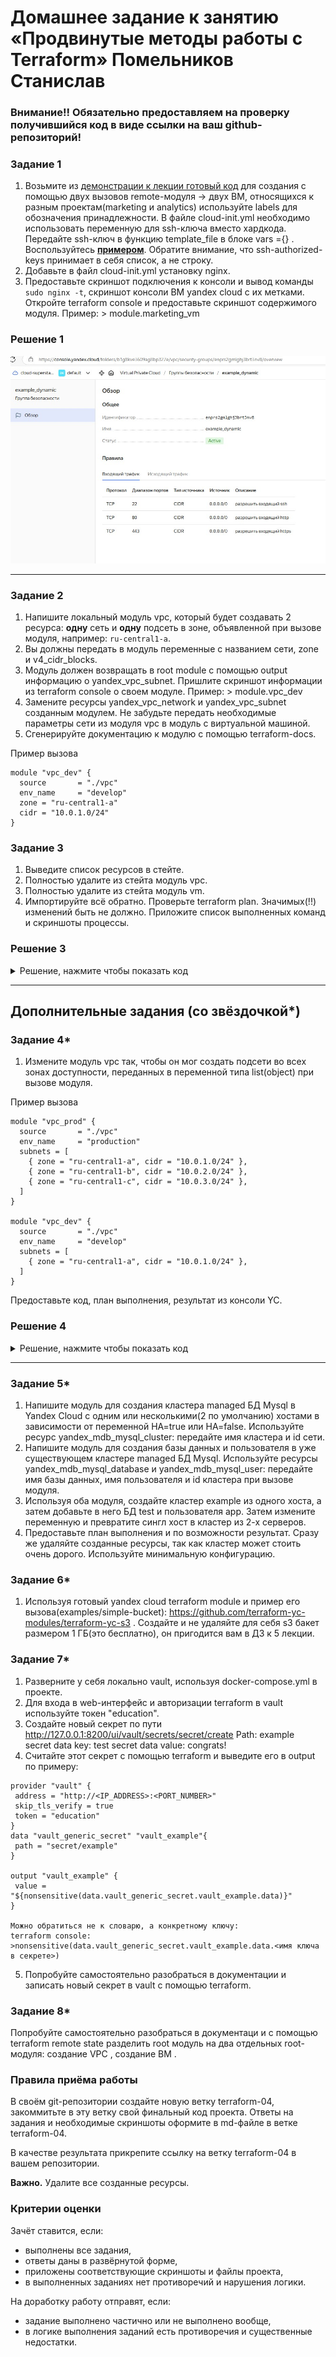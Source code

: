 # Домашнее задание к занятию «Продвинутые методы работы с Terraform» Помельников Станислав

### Внимание!! Обязательно предоставляем на проверку получившийся код в виде ссылки на ваш github-репозиторий!

### Задание 1

1. Возьмите из [демонстрации к лекции готовый код](https://github.com/netology-code/ter-homeworks/tree/main/04/demonstration1) для создания с помощью двух вызовов remote-модуля -> двух ВМ, относящихся к разным проектам(marketing и analytics) используйте labels для обозначения принадлежности.  В файле cloud-init.yml необходимо использовать переменную для ssh-ключа вместо хардкода. Передайте ssh-ключ в функцию template_file в блоке vars ={} .
Воспользуйтесь [**примером**](https://grantorchard.com/dynamic-cloudinit-content-with-terraform-file-templates/). Обратите внимание, что ssh-authorized-keys принимает в себя список, а не строку.
3. Добавьте в файл cloud-init.yml установку nginx.
4. Предоставьте скриншот подключения к консоли и вывод команды ```sudo nginx -t```, скриншот консоли ВМ yandex cloud с их метками. Откройте terraform console и предоставьте скриншот содержимого модуля. Пример: > module.marketing_vm

### Решение 1

![virtual](img/16-3-1.jpg)

------


### Задание 2

1. Напишите локальный модуль vpc, который будет создавать 2 ресурса: **одну** сеть и **одну** подсеть в зоне, объявленной при вызове модуля, например: ```ru-central1-a```.
2. Вы должны передать в модуль переменные с названием сети, zone и v4_cidr_blocks.
3. Модуль должен возвращать в root module с помощью output информацию о yandex_vpc_subnet. Пришлите скриншот информации из terraform console о своем модуле. Пример: > module.vpc_dev  
4. Замените ресурсы yandex_vpc_network и yandex_vpc_subnet созданным модулем. Не забудьте передать необходимые параметры сети из модуля vpc в модуль с виртуальной машиной.
5. Сгенерируйте документацию к модулю с помощью terraform-docs.
 
Пример вызова

```
module "vpc_dev" {
  source       = "./vpc"
  env_name     = "develop"
  zone = "ru-central1-a"
  cidr = "10.0.1.0/24"
}
```

### Задание 3
1. Выведите список ресурсов в стейте.
2. Полностью удалите из стейта модуль vpc.
3. Полностью удалите из стейта модуль vm.
4. Импортируйте всё обратно. Проверьте terraform plan. Значимых(!!) изменений быть не должно.
Приложите список выполненных команд и скриншоты процессы.

### Решение 3

<details>
 <summary>Решение, нажмите чтобы показать код</summary>

```
stas@ubuntu-desk:~/cloud-terraform/16_terraform/dz/ter-homeworks/04/src$ terraform state list
data.template_file.cloudinit
module.analytics_vm.data.yandex_compute_image.my_image
module.analytics_vm.yandex_compute_instance.vm[0]
module.marketing_vm.data.yandex_compute_image.my_image
module.marketing_vm.yandex_compute_instance.vm[0]
module.vpc.yandex_vpc_network.network
module.vpc.yandex_vpc_subnet.subnet
stas@ubuntu-desk:~/cloud-terraform/16_terraform/dz/ter-homeworks/04/src$ terraform state rm module.vpc.yandex_vpc_network.network
terraform state rm module.vpc.yandex_vpc_subnet.subnet
Removed module.vpc.yandex_vpc_network.network
Successfully removed 1 resource instance(s).
Removed module.vpc.yandex_vpc_subnet.subnet
Successfully removed 1 resource instance(s).
stas@ubuntu-desk:~/cloud-terraform/16_terraform/dz/ter-homeworks/04/src$ terraform state rm module.analytics_vm.data.yandex_compute_image.my_image
terraform state rm module.analytics_vm.yandex_compute_instance.vm[0]
terraform state rm module.marketing_vm.data.yandex_compute_image.my_image
terraform state rm module.marketing_vm.yandex_compute_instance.vm[0]
Removed module.analytics_vm.data.yandex_compute_image.my_image
Successfully removed 1 resource instance(s).
Removed module.analytics_vm.yandex_compute_instance.vm[0]
Successfully removed 1 resource instance(s).
Removed module.marketing_vm.data.yandex_compute_image.my_image
Successfully removed 1 resource instance(s).
Removed module.marketing_vm.yandex_compute_instance.vm[0]
Successfully removed 1 resource instance(s).
stas@ubuntu-desk:~/cloud-terraform/16_terraform/dz/ter-homeworks/04/src$ terraform state list
data.template_file.cloudinit
stas@ubuntu-desk:~/cloud-terraform/16_terraform/dz/ter-homeworks/04/src$ terraform import module.vpc.yandex_vpc_network.network enp2aot4dol5vsklh202
data.template_file.cloudinit: Reading...
data.template_file.cloudinit: Read complete after 0s [id=398fafd76ee8f170dc4971cf05af7f6e36e830aaee4d53744ae08389a303b30a]
module.vpc.yandex_vpc_network.network: Importing from ID "enp2aot4dol5vsklh202"...
module.analytics_vm.data.yandex_compute_image.my_image: Reading...
module.marketing_vm.data.yandex_compute_image.my_image: Reading...
module.vpc.yandex_vpc_network.network: Import prepared!
  Prepared yandex_vpc_network for import
module.vpc.yandex_vpc_network.network: Refreshing state... [id=enp2aot4dol5vsklh202]
module.analytics_vm.data.yandex_compute_image.my_image: Read complete after 0s [id=fd8h6dko5nd2k10nirmg]
module.marketing_vm.data.yandex_compute_image.my_image: Read complete after 0s [id=fd8h6dko5nd2k10nirmg]

Import successful!

The resources that were imported are shown above. These resources are now in
your Terraform state and will henceforth be managed by Terraform.

stas@ubuntu-desk:~/cloud-terraform/16_terraform/dz/ter-homeworks/04/src$ terraform import module.vpc.yandex_vpc_subnet.subnet e9b373t0ur397stad21p
data.template_file.cloudinit: Reading...
data.template_file.cloudinit: Read complete after 0s [id=398fafd76ee8f170dc4971cf05af7f6e36e830aaee4d53744ae08389a303b30a]
module.marketing_vm.data.yandex_compute_image.my_image: Reading...
module.analytics_vm.data.yandex_compute_image.my_image: Reading...
module.vpc.yandex_vpc_subnet.subnet: Importing from ID "e9b373t0ur397stad21p"...
module.vpc.yandex_vpc_subnet.subnet: Import prepared!
  Prepared yandex_vpc_subnet for import
module.vpc.yandex_vpc_subnet.subnet: Refreshing state... [id=e9b373t0ur397stad21p]
module.analytics_vm.data.yandex_compute_image.my_image: Read complete after 0s [id=fd8h6dko5nd2k10nirmg]
module.marketing_vm.data.yandex_compute_image.my_image: Read complete after 0s [id=fd8h6dko5nd2k10nirmg]

Import successful!

The resources that were imported are shown above. These resources are now in
your Terraform state and will henceforth be managed by Terraform.

stas@ubuntu-desk:~/cloud-terraform/16_terraform/dz/ter-homeworks/04/src$ terraform import module.marketing_vm.yandex_compute_instance.vm[0] fhmiv5rj5f2u7d0asq99
data.template_file.cloudinit: Reading...
data.template_file.cloudinit: Read complete after 0s [id=398fafd76ee8f170dc4971cf05af7f6e36e830aaee4d53744ae08389a303b30a]
module.analytics_vm.data.yandex_compute_image.my_image: Reading...
module.marketing_vm.data.yandex_compute_image.my_image: Reading...
module.marketing_vm.data.yandex_compute_image.my_image: Read complete after 0s [id=fd8h6dko5nd2k10nirmg]
module.marketing_vm.yandex_compute_instance.vm[0]: Importing from ID "fhmiv5rj5f2u7d0asq99"...
module.marketing_vm.yandex_compute_instance.vm[0]: Import prepared!
  Prepared yandex_compute_instance for import
module.marketing_vm.yandex_compute_instance.vm[0]: Refreshing state... [id=fhmiv5rj5f2u7d0asq99]
module.analytics_vm.data.yandex_compute_image.my_image: Read complete after 0s [id=fd8h6dko5nd2k10nirmg]

Import successful!

The resources that were imported are shown above. These resources are now in
your Terraform state and will henceforth be managed by Terraform.

stas@ubuntu-desk:~/cloud-terraform/16_terraform/dz/ter-homeworks/04/src$ terraform import module.analytics_vm.yandex_compute_instance.vm[0] fhmqh4marl5vi6bgora1
data.template_file.cloudinit: Reading...
data.template_file.cloudinit: Read complete after 0s [id=398fafd76ee8f170dc4971cf05af7f6e36e830aaee4d53744ae08389a303b30a]
module.marketing_vm.data.yandex_compute_image.my_image: Reading...
module.analytics_vm.data.yandex_compute_image.my_image: Reading...
module.marketing_vm.data.yandex_compute_image.my_image: Read complete after 0s [id=fd8h6dko5nd2k10nirmg]
module.analytics_vm.data.yandex_compute_image.my_image: Read complete after 0s [id=fd8h6dko5nd2k10nirmg]
module.analytics_vm.yandex_compute_instance.vm[0]: Importing from ID "fhmqh4marl5vi6bgora1"...
module.analytics_vm.yandex_compute_instance.vm[0]: Import prepared!
  Prepared yandex_compute_instance for import
module.analytics_vm.yandex_compute_instance.vm[0]: Refreshing state... [id=fhmqh4marl5vi6bgora1]

Import successful!

The resources that were imported are shown above. These resources are now in
your Terraform state and will henceforth be managed by Terraform.

stas@ubuntu-desk:~/cloud-terraform/16_terraform/dz/ter-homeworks/04/src$ terraform state list
data.template_file.cloudinit
module.analytics_vm.data.yandex_compute_image.my_image
module.analytics_vm.yandex_compute_instance.vm[0]
module.marketing_vm.data.yandex_compute_image.my_image
module.marketing_vm.yandex_compute_instance.vm[0]
module.vpc.yandex_vpc_network.network
module.vpc.yandex_vpc_subnet.subnet
stas@ubuntu-desk:~/cloud-terraform/16_terraform/dz/ter-homeworks/04/src$ terraform plan
data.template_file.cloudinit: Reading...
data.template_file.cloudinit: Read complete after 0s [id=398fafd76ee8f170dc4971cf05af7f6e36e830aaee4d53744ae08389a303b30a]
module.vpc.yandex_vpc_network.network: Refreshing state... [id=enp2aot4dol5vsklh202]
module.analytics_vm.data.yandex_compute_image.my_image: Reading...
module.marketing_vm.data.yandex_compute_image.my_image: Reading...
module.analytics_vm.data.yandex_compute_image.my_image: Read complete after 0s [id=fd8h6dko5nd2k10nirmg]
module.marketing_vm.data.yandex_compute_image.my_image: Read complete after 0s [id=fd8h6dko5nd2k10nirmg]
module.vpc.yandex_vpc_subnet.subnet: Refreshing state... [id=e9b373t0ur397stad21p]
module.analytics_vm.yandex_compute_instance.vm[0]: Refreshing state... [id=fhmqh4marl5vi6bgora1]
module.marketing_vm.yandex_compute_instance.vm[0]: Refreshing state... [id=fhmiv5rj5f2u7d0asq99]

Terraform used the selected providers to generate the following execution plan. Resource actions are indicated with the following symbols:
  ~ update in-place

Terraform will perform the following actions:

  # module.analytics_vm.yandex_compute_instance.vm[0] will be updated in-place
  ~ resource "yandex_compute_instance" "vm" {
      + allow_stopping_for_update = true
        id                        = "fhmqh4marl5vi6bgora1"
        name                      = "stage-web-stage-0"
        # (15 unchanged attributes hidden)

        # (6 unchanged blocks hidden)
    }

  # module.marketing_vm.yandex_compute_instance.vm[0] will be updated in-place
  ~ resource "yandex_compute_instance" "vm" {
      + allow_stopping_for_update = true
        id                        = "fhmiv5rj5f2u7d0asq99"
        name                      = "develop-webs-0"
        # (15 unchanged attributes hidden)

        # (6 unchanged blocks hidden)
    }

Plan: 0 to add, 2 to change, 0 to destroy.

─────────────────────────────────────────────────────────────────────────────────────────────────────────────────────────────────────────────────────────────────────────────────────────────────────────────────────────────────

Note: You didn't use the -out option to save this plan, so Terraform can't guarantee to take exactly these actions if you run "terraform apply" now.
stas@ubuntu-desk:~/cloud-terraform/16_terraform/dz/ter-homeworks/04/src$ 
```

</details>

------

## Дополнительные задания (со звёздочкой*)

### Задание 4*

1. Измените модуль vpc так, чтобы он мог создать подсети во всех зонах доступности, переданных в переменной типа list(object) при вызове модуля.  
  
Пример вызова
```
module "vpc_prod" {
  source       = "./vpc"
  env_name     = "production"
  subnets = [
    { zone = "ru-central1-a", cidr = "10.0.1.0/24" },
    { zone = "ru-central1-b", cidr = "10.0.2.0/24" },
    { zone = "ru-central1-c", cidr = "10.0.3.0/24" },
  ]
}

module "vpc_dev" {
  source       = "./vpc"
  env_name     = "develop"
  subnets = [
    { zone = "ru-central1-a", cidr = "10.0.1.0/24" },
  ]
}
```

Предоставьте код, план выполнения, результат из консоли YC.

### Решение 4

<details>
 <summary>Решение, нажмите чтобы показать код</summary>

```
stas@ubuntu-desk:~/cloud-terraform/16_terraform/dz/ter-homeworks/04/src$ terraform apply
data.template_file.cloudinit: Reading...
data.template_file.cloudinit: Read complete after 0s [id=398fafd76ee8f170dc4971cf05af7f6e36e830aaee4d53744ae08389a303b30a]
module.marketing_vm.data.yandex_compute_image.my_image: Reading...
module.analytics_vm.data.yandex_compute_image.my_image: Reading...
module.marketing_vm.data.yandex_compute_image.my_image: Read complete after 0s [id=fd8h6dko5nd2k10nirmg]
module.analytics_vm.data.yandex_compute_image.my_image: Read complete after 0s [id=fd8h6dko5nd2k10nirmg]

Terraform used the selected providers to generate the following execution plan. Resource actions are indicated with the following symbols:
  + create

Terraform will perform the following actions:

  # module.analytics_vm.yandex_compute_instance.vm[0] will be created
  + resource "yandex_compute_instance" "vm" {
      + allow_stopping_for_update = true
      + created_at                = (known after apply)
      + description               = "TODO: description; {{terraform managed}}"
      + folder_id                 = (known after apply)
      + fqdn                      = (known after apply)
      + gpu_cluster_id            = (known after apply)
      + hardware_generation       = (known after apply)
      + hostname                  = "stage-web-stage-0"
      + id                        = (known after apply)
      + labels                    = {
          + "owner"   = "s.pomelnikov"
          + "project" = "analytics"
        }
      + maintenance_grace_period  = (known after apply)
      + maintenance_policy        = (known after apply)
      + metadata                  = {
          + "serial-port-enable" = "1"
          + "user-data"          = <<-EOT
                #cloud-config
                users:
                  - name: ubuntu
                    groups: sudo
                    shell: /bin/bash
                    sudo: ["ALL=(ALL) NOPASSWD:ALL"]
                    ssh_authorized_keys:
                      - ssh-ed25519 AAAAC3NzaC1lZDI1NTE5AAAAIFY/ybgSeEva9G+UPavowLSz11sGvPdsYH1iTmO0JP71 stas_@DESKTOP-S3BGG7I
                package_update: true
                package_upgrade: false
                packages: ["vim","nginx"]
                runcmd:
                  - [ systemctl, enable, nginx ]
                  - [ systemctl, start, nginx ]
            EOT
        }
      + name                      = "stage-web-stage-0"
      + network_acceleration_type = "standard"
      + platform_id               = "standard-v1"
      + service_account_id        = (known after apply)
      + status                    = (known after apply)
      + zone                      = "ru-central1-a"

      + boot_disk {
          + auto_delete = true
          + device_name = (known after apply)
          + disk_id     = (known after apply)
          + mode        = (known after apply)

          + initialize_params {
              + block_size  = (known after apply)
              + description = (known after apply)
              + image_id    = "fd8h6dko5nd2k10nirmg"
              + name        = (known after apply)
              + size        = 10
              + snapshot_id = (known after apply)
              + type        = "network-hdd"
            }
        }

      + network_interface {
          + index              = (known after apply)
          + ip_address         = (known after apply)
          + ipv4               = true
          + ipv6               = (known after apply)
          + ipv6_address       = (known after apply)
          + mac_address        = (known after apply)
          + nat                = true
          + nat_ip_address     = (known after apply)
          + nat_ip_version     = (known after apply)
          + security_group_ids = (known after apply)
          + subnet_id          = (known after apply)
        }

      + resources {
          + core_fraction = 5
          + cores         = 2
          + memory        = 1
        }

      + scheduling_policy {
          + preemptible = true
        }
    }

  # module.marketing_vm.yandex_compute_instance.vm[0] will be created
  + resource "yandex_compute_instance" "vm" {
      + allow_stopping_for_update = true
      + created_at                = (known after apply)
      + description               = "TODO: description; {{terraform managed}}"
      + folder_id                 = (known after apply)
      + fqdn                      = (known after apply)
      + gpu_cluster_id            = (known after apply)
      + hardware_generation       = (known after apply)
      + hostname                  = "develop-webs-0"
      + id                        = (known after apply)
      + labels                    = {
          + "owner"   = "s.pomelnikov"
          + "project" = "marketing"
        }
      + maintenance_grace_period  = (known after apply)
      + maintenance_policy        = (known after apply)
      + metadata                  = {
          + "serial-port-enable" = "1"
          + "user-data"          = <<-EOT
                #cloud-config
                users:
                  - name: ubuntu
                    groups: sudo
                    shell: /bin/bash
                    sudo: ["ALL=(ALL) NOPASSWD:ALL"]
                    ssh_authorized_keys:
                      - ssh-ed25519 AAAAC3NzaC1lZDI1NTE5AAAAIFY/ybgSeEva9G+UPavowLSz11sGvPdsYH1iTmO0JP71 stas_@DESKTOP-S3BGG7I
                package_update: true
                package_upgrade: false
                packages: ["vim","nginx"]
                runcmd:
                  - [ systemctl, enable, nginx ]
                  - [ systemctl, start, nginx ]
            EOT
        }
      + name                      = "develop-webs-0"
      + network_acceleration_type = "standard"
      + platform_id               = "standard-v1"
      + service_account_id        = (known after apply)
      + status                    = (known after apply)
      + zone                      = "ru-central1-a"

      + boot_disk {
          + auto_delete = true
          + device_name = (known after apply)
          + disk_id     = (known after apply)
          + mode        = (known after apply)

          + initialize_params {
              + block_size  = (known after apply)
              + description = (known after apply)
              + image_id    = "fd8h6dko5nd2k10nirmg"
              + name        = (known after apply)
              + size        = 10
              + snapshot_id = (known after apply)
              + type        = "network-hdd"
            }
        }

      + network_interface {
          + index              = (known after apply)
          + ip_address         = (known after apply)
          + ipv4               = true
          + ipv6               = (known after apply)
          + ipv6_address       = (known after apply)
          + mac_address        = (known after apply)
          + nat                = true
          + nat_ip_address     = (known after apply)
          + nat_ip_version     = (known after apply)
          + security_group_ids = (known after apply)
          + subnet_id          = (known after apply)
        }

      + resources {
          + core_fraction = 5
          + cores         = 2
          + memory        = 1
        }

      + scheduling_policy {
          + preemptible = true
        }
    }

  # module.vpc_dev.yandex_vpc_network.network will be created
  + resource "yandex_vpc_network" "network" {
      + created_at                = (known after apply)
      + default_security_group_id = (known after apply)
      + folder_id                 = (known after apply)
      + id                        = (known after apply)
      + labels                    = (known after apply)
      + name                      = "develop"
      + subnet_ids                = (known after apply)
    }

  # module.vpc_dev.yandex_vpc_subnet.subnet["ru-central1-a"] will be created
  + resource "yandex_vpc_subnet" "subnet" {
      + created_at     = (known after apply)
      + folder_id      = (known after apply)
      + id             = (known after apply)
      + labels         = (known after apply)
      + name           = "develop-ru-central1-a"
      + network_id     = (known after apply)
      + v4_cidr_blocks = [
          + "10.0.1.0/24",
        ]
      + v6_cidr_blocks = (known after apply)
      + zone           = "ru-central1-a"
    }

  # module.vpc_prod.yandex_vpc_network.network will be created
  + resource "yandex_vpc_network" "network" {
      + created_at                = (known after apply)
      + default_security_group_id = (known after apply)
      + folder_id                 = (known after apply)
      + id                        = (known after apply)
      + labels                    = (known after apply)
      + name                      = "production"
      + subnet_ids                = (known after apply)
    }

  # module.vpc_prod.yandex_vpc_subnet.subnet["ru-central1-a"] will be created
  + resource "yandex_vpc_subnet" "subnet" {
      + created_at     = (known after apply)
      + folder_id      = (known after apply)
      + id             = (known after apply)
      + labels         = (known after apply)
      + name           = "production-ru-central1-a"
      + network_id     = (known after apply)
      + v4_cidr_blocks = [
          + "10.1.1.0/24",
        ]
      + v6_cidr_blocks = (known after apply)
      + zone           = "ru-central1-a"
    }

  # module.vpc_prod.yandex_vpc_subnet.subnet["ru-central1-b"] will be created
  + resource "yandex_vpc_subnet" "subnet" {
      + created_at     = (known after apply)
      + folder_id      = (known after apply)
      + id             = (known after apply)
      + labels         = (known after apply)
      + name           = "production-ru-central1-b"
      + network_id     = (known after apply)
      + v4_cidr_blocks = [
          + "10.1.2.0/24",
        ]
      + v6_cidr_blocks = (known after apply)
      + zone           = "ru-central1-b"
    }

  # module.vpc_prod.yandex_vpc_subnet.subnet["ru-central1-c"] will be created
  + resource "yandex_vpc_subnet" "subnet" {
      + created_at     = (known after apply)
      + folder_id      = (known after apply)
      + id             = (known after apply)
      + labels         = (known after apply)
      + name           = "production-ru-central1-c"
      + network_id     = (known after apply)
      + v4_cidr_blocks = [
          + "10.1.3.0/24",
        ]
      + v6_cidr_blocks = (known after apply)
      + zone           = "ru-central1-c"
    }

Plan: 8 to add, 0 to change, 0 to destroy.

Changes to Outputs:
  + out = [
      + (known after apply),
      + (known after apply),
    ]

Do you want to perform these actions?
  Terraform will perform the actions described above.
  Only 'yes' will be accepted to approve.

  Enter a value: yes

module.vpc_dev.yandex_vpc_network.network: Creating...
module.vpc_prod.yandex_vpc_network.network: Creating...
module.vpc_prod.yandex_vpc_network.network: Creation complete after 2s [id=enp7f17a1shbksq9cpv8]
module.vpc_prod.yandex_vpc_subnet.subnet["ru-central1-a"]: Creating...
module.vpc_prod.yandex_vpc_subnet.subnet["ru-central1-c"]: Creating...
module.vpc_prod.yandex_vpc_subnet.subnet["ru-central1-b"]: Creating...
module.vpc_prod.yandex_vpc_subnet.subnet["ru-central1-a"]: Creation complete after 1s [id=e9b4uf8dt16qrsvrsvir]
module.vpc_prod.yandex_vpc_subnet.subnet["ru-central1-b"]: Creation complete after 1s [id=e2lu46gprbomi6h7slae]
module.vpc_dev.yandex_vpc_network.network: Creation complete after 4s [id=enpvs5cmj8vbn4uskg12]
module.vpc_dev.yandex_vpc_subnet.subnet["ru-central1-a"]: Creating...
module.vpc_dev.yandex_vpc_subnet.subnet["ru-central1-a"]: Creation complete after 0s [id=e9bhigqln5p1j4rbvv8a]
module.marketing_vm.yandex_compute_instance.vm[0]: Creating...
module.analytics_vm.yandex_compute_instance.vm[0]: Creating...
module.marketing_vm.yandex_compute_instance.vm[0]: Still creating... [10s elapsed]
module.analytics_vm.yandex_compute_instance.vm[0]: Still creating... [10s elapsed]
module.marketing_vm.yandex_compute_instance.vm[0]: Still creating... [20s elapsed]
module.analytics_vm.yandex_compute_instance.vm[0]: Still creating... [20s elapsed]
module.analytics_vm.yandex_compute_instance.vm[0]: Still creating... [30s elapsed]
module.marketing_vm.yandex_compute_instance.vm[0]: Still creating... [30s elapsed]
module.marketing_vm.yandex_compute_instance.vm[0]: Creation complete after 37s [id=fhmpo6ajpu73csnhbgth]
module.analytics_vm.yandex_compute_instance.vm[0]: Still creating... [40s elapsed]
module.analytics_vm.yandex_compute_instance.vm[0]: Creation complete after 43s [id=fhmhvreh1irkfgr2ngh6]
╷
│ Error: Error while requesting API to create subnet: server-request-id = ddef24c3-d3ca-4da0-8bbb-daf94421a2ba server-trace-id = a6e7cc948a78cc51:22744da727676564:a6e7cc948a78cc51:1 client-request-id = 88da8696-5415-47d0-9977-be8edcbad8ec client-trace-id = acfddce8-99e2-4e89-913b-d9efc83294d8 rpc error: code = InvalidArgument desc = Illegal argument zone_id
│ 
│   with module.vpc_prod.yandex_vpc_subnet.subnet["ru-central1-c"],
│   on modules/vpc/main.tf line 5, in resource "yandex_vpc_subnet" "subnet":
│    5: resource "yandex_vpc_subnet" "subnet" {
│ 
╵
stas@ubuntu-desk:~/cloud-terraform/16_terraform/dz/ter-homeworks/04/src$ terraform apply
data.template_file.cloudinit: Reading...
data.template_file.cloudinit: Read complete after 0s [id=398fafd76ee8f170dc4971cf05af7f6e36e830aaee4d53744ae08389a303b30a]
module.marketing_vm.data.yandex_compute_image.my_image: Reading...
module.vpc_dev.yandex_vpc_network.network: Refreshing state... [id=enpvs5cmj8vbn4uskg12]
module.analytics_vm.data.yandex_compute_image.my_image: Reading...
module.vpc_prod.yandex_vpc_network.network: Refreshing state... [id=enp7f17a1shbksq9cpv8]
module.analytics_vm.data.yandex_compute_image.my_image: Read complete after 1s [id=fd8h6dko5nd2k10nirmg]
module.marketing_vm.data.yandex_compute_image.my_image: Read complete after 1s [id=fd8h6dko5nd2k10nirmg]
module.vpc_dev.yandex_vpc_subnet.subnet["ru-central1-a"]: Refreshing state... [id=e9bhigqln5p1j4rbvv8a]
module.vpc_prod.yandex_vpc_subnet.subnet["ru-central1-a"]: Refreshing state... [id=e9b4uf8dt16qrsvrsvir]
module.vpc_prod.yandex_vpc_subnet.subnet["ru-central1-b"]: Refreshing state... [id=e2lu46gprbomi6h7slae]
module.marketing_vm.yandex_compute_instance.vm[0]: Refreshing state... [id=fhmpo6ajpu73csnhbgth]
module.analytics_vm.yandex_compute_instance.vm[0]: Refreshing state... [id=fhmhvreh1irkfgr2ngh6]

Terraform used the selected providers to generate the following execution plan. Resource actions are indicated with the following symbols:
  + create

Terraform will perform the following actions:

  # module.vpc_prod.yandex_vpc_subnet.subnet["ru-central1-d"] will be created
  + resource "yandex_vpc_subnet" "subnet" {
      + created_at     = (known after apply)
      + folder_id      = (known after apply)
      + id             = (known after apply)
      + labels         = (known after apply)
      + name           = "production-ru-central1-d"
      + network_id     = "enp7f17a1shbksq9cpv8"
      + v4_cidr_blocks = [
          + "10.1.3.0/24",
        ]
      + v6_cidr_blocks = (known after apply)
      + zone           = "ru-central1-d"
    }

Plan: 1 to add, 0 to change, 0 to destroy.

Do you want to perform these actions?
  Terraform will perform the actions described above.
  Only 'yes' will be accepted to approve.

  Enter a value: yes

module.vpc_prod.yandex_vpc_subnet.subnet["ru-central1-d"]: Creating...
module.vpc_prod.yandex_vpc_subnet.subnet["ru-central1-d"]: Creation complete after 0s [id=fl8ove188pfp261of641]

Apply complete! Resources: 1 added, 0 changed, 0 destroyed.

Outputs:

out = [
  "develop-webs-0.ru-central1.internal",
  "stage-web-stage-0.ru-central1.internal",
]
stas@ubuntu-desk:~/cloud-terraform/16_terraform/dz/ter-homeworks/04/src$ 
```

</details>

------


### Задание 5*

1. Напишите модуль для создания кластера managed БД Mysql в Yandex Cloud с одним или несколькими(2 по умолчанию) хостами в зависимости от переменной HA=true или HA=false. Используйте ресурс yandex_mdb_mysql_cluster: передайте имя кластера и id сети.
2. Напишите модуль для создания базы данных и пользователя в уже существующем кластере managed БД Mysql. Используйте ресурсы yandex_mdb_mysql_database и yandex_mdb_mysql_user: передайте имя базы данных, имя пользователя и id кластера при вызове модуля.
3. Используя оба модуля, создайте кластер example из одного хоста, а затем добавьте в него БД test и пользователя app. Затем измените переменную и превратите сингл хост в кластер из 2-х серверов.
4. Предоставьте план выполнения и по возможности результат. Сразу же удаляйте созданные ресурсы, так как кластер может стоить очень дорого. Используйте минимальную конфигурацию.

### Задание 6*
1. Используя готовый yandex cloud terraform module и пример его вызова(examples/simple-bucket): https://github.com/terraform-yc-modules/terraform-yc-s3 .
Создайте и не удаляйте для себя s3 бакет размером 1 ГБ(это бесплатно), он пригодится вам в ДЗ к 5 лекции.

### Задание 7*

1. Разверните у себя локально vault, используя docker-compose.yml в проекте.
2. Для входа в web-интерфейс и авторизации terraform в vault используйте токен "education".
3. Создайте новый секрет по пути http://127.0.0.1:8200/ui/vault/secrets/secret/create
Path: example  
secret data key: test 
secret data value: congrats!  
4. Считайте этот секрет с помощью terraform и выведите его в output по примеру:
```
provider "vault" {
 address = "http://<IP_ADDRESS>:<PORT_NUMBER>"
 skip_tls_verify = true
 token = "education"
}
data "vault_generic_secret" "vault_example"{
 path = "secret/example"
}

output "vault_example" {
 value = "${nonsensitive(data.vault_generic_secret.vault_example.data)}"
} 

Можно обратиться не к словарю, а конкретному ключу:
terraform console: >nonsensitive(data.vault_generic_secret.vault_example.data.<имя ключа в секрете>)
```
5. Попробуйте самостоятельно разобраться в документации и записать новый секрет в vault с помощью terraform. 

### Задание 8*
Попробуйте самостоятельно разобраться в документаци и с помощью terraform remote state разделить root модуль на два отдельных root-модуля: создание VPC , создание ВМ . 

### Правила приёма работы

В своём git-репозитории создайте новую ветку terraform-04, закоммитьте в эту ветку свой финальный код проекта. Ответы на задания и необходимые скриншоты оформите в md-файле в ветке terraform-04.

В качестве результата прикрепите ссылку на ветку terraform-04 в вашем репозитории.

**Важно.** Удалите все созданные ресурсы.

### Критерии оценки

Зачёт ставится, если:

* выполнены все задания,
* ответы даны в развёрнутой форме,
* приложены соответствующие скриншоты и файлы проекта,
* в выполненных заданиях нет противоречий и нарушения логики.

На доработку работу отправят, если:

* задание выполнено частично или не выполнено вообще,
* в логике выполнения заданий есть противоречия и существенные недостатки. 




